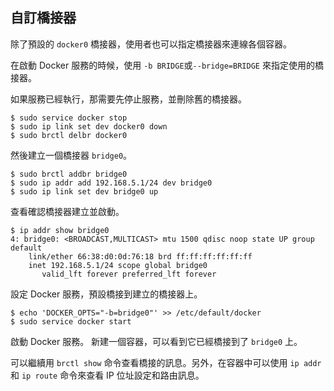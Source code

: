 ## 自訂橋接器
除了預設的 `docker0` 橋接器，使用者也可以指定橋接器來連線各個容器。

在啟動 Docker 服務的時候，使用 `-b BRIDGE`或`--bridge=BRIDGE` 來指定使用的橋接器。

如果服務已經執行，那需要先停止服務，並刪除舊的橋接器。
```
$ sudo service docker stop
$ sudo ip link set dev docker0 down
$ sudo brctl delbr docker0
```
然後建立一個橋接器 `bridge0`。
```
$ sudo brctl addbr bridge0
$ sudo ip addr add 192.168.5.1/24 dev bridge0
$ sudo ip link set dev bridge0 up
```
查看確認橋接器建立並啟動。
```
$ ip addr show bridge0
4: bridge0: <BROADCAST,MULTICAST> mtu 1500 qdisc noop state UP group default
    link/ether 66:38:d0:0d:76:18 brd ff:ff:ff:ff:ff:ff
    inet 192.168.5.1/24 scope global bridge0
       valid_lft forever preferred_lft forever
```
設定 Docker 服務，預設橋接到建立的橋接器上。
```
$ echo 'DOCKER_OPTS="-b=bridge0"' >> /etc/default/docker
$ sudo service docker start
```
啟動 Docker 服務。
新建一個容器，可以看到它已經橋接到了 `bridge0` 上。

可以繼續用 `brctl show` 命令查看橋接的訊息。另外，在容器中可以使用 `ip addr` 和 `ip route` 命令來查看 IP 位址設定和路由訊息。
